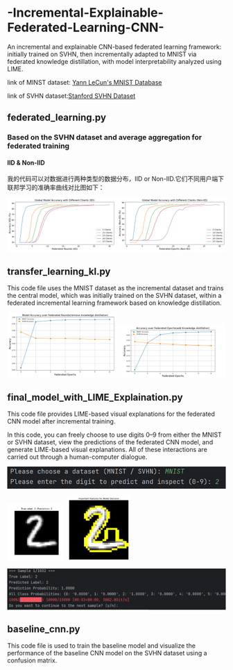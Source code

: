 # -Incremental-Explainable-Federated-Learning-CNN-
An incremental and explainable CNN-based federated learning framework: initially trained on SVHN, then incrementally adapted to MNIST via federated knowledge distillation, with model interpretability analyzed using LIME.

link of MINST dataset: [Yann LeCun's MNIST Database](http://yann.lecun.com/exdb/mnist/)  

link of SVHN dataset:[Stanford SVHN Dataset](http://ufldl.stanford.edu/housenumbers/) 

## federated_learning.py

### Based on the SVHN dataset and average aggregation for federated training

#### IID & Non-IID

我的代码可以对数据进行两种类型的数据分布，IID or Non-IID.它们不同用户端下联邦学习的准确率曲线对比图如下：

<img src="picture\1.png" alt="1" style="zoom:25%;" />

<img src="picture\2.png" alt="1" style="zoom:25%;" />

## transfer_learning_kl.py

This code file uses the MNIST dataset as the incremental dataset and trains the central model, which was initially trained on the SVHN dataset, within a federated incremental learning framework based on knowledge distillation.

<img src="picture\3.png" alt="1" style="zoom:25%;" />

<img src="picture\4.png" alt="1" style="zoom:25%;" />

## final_model_with_LIME_Explaination.py

This code file provides LIME-based visual explanations
for the federated CNN model after incremental training.

In this code, you can freely choose to use digits 0–9 from either
the MNIST or SVHN dataset, view the predictions of the
federated CNN model, and generate LIME-based visual explanations.
All of these interactions are carried out through a human-computer dialogue.

![1](picture\5.png)

<img src="picture\6.png" alt="1" style="zoom: 33%;" />

<img src="picture\7.png" alt="1" style="zoom: 25%;" />

![1](picture\8.png)

## baseline_cnn.py

This code file is used to train the baseline model and visualize
the performance of the baseline CNN model on the SVHN dataset
using a confusion matrix.
